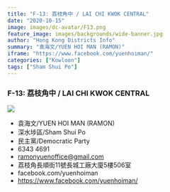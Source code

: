 ```yaml
---
title: "F-13: 荔枝角中 / LAI CHI KWOK CENTRAL"
date: "2020-10-15"
image: images/dc-avatar/F13.png
feature_image: images/backgrounds/wide-banner.jpg
author: "Hong Kong Districts Info"
summary: "袁海文/YUEN HOI MAN (RAMON)"
iframe: "https://www.facebook.com/yuenhoiman/"
categories: ["Kowloon"]
tags: ["Sham Shui Po"]
---
```


### F-13: 荔枝角中 / LAI CHI KWOK CENTRAL  
![](/images/dc-avatar/F13.png)  

 - 袁海文/YUEN HOI MAN (RAMON)  
 - 深水埗區/Sham Shui Po  
 - 民主黨/Democratic Party  
 - 6343 4691  
 - ramonyuenoffice@gmail.com  
 - 荔枝角長順街11號長城工廠大廈5樓506室  
 - facebook.com/yuenhoiman  
 - https://www.facebook.com/yuenhoiman/
